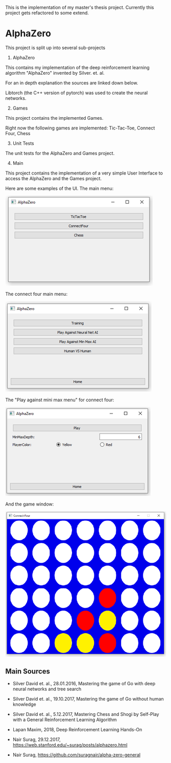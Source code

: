 This is the implementation of my master's thesis project. Currently this project gets refactored to some extend. 

# AlphaZero

This project is split up into several sub-projects

1.  AlphaZero

This contains my implementation of the deep reinforcement learning algorithm "AlphaZero" invented by Silver. et. al.

For an in depth explanation the sources are linked down below. 

Libtorch (the C++ version of pytorch) was used to create the neural networks.

2.  Games

This project contains the implemented Games.

Right now the following games are implemented: Tic-Tac-Toe, Connect Four, Chess

3.  Unit Tests

The unit tests for the AlphaZero and Games project.

4.  Main

This project contains the implementation of a very simple User Interface to access the AlphaZero and the Games project.

Here are some examples of the UI. The main menu:

![MainMenu](/readme_files/MainMenu.png)

The connect four main menu:

![ConnectFourMenu](/readme_files/ConnectFourMenu.PNG)

The "Play against mini max menu" for connect four:

![PlayAgainstMiniMax](/readme_files/PlayAgainstMinimax.PNG)

And the game window:

![ConnectFour](/readme_files/ConnectFour.PNG)

##  Main Sources

* Silver David et. al., 28.01.2016, Mastering the game of Go with deep neural networks and tree search

* Silver David et. al., 19.10.2017, Mastering the game of Go without human knowledge

* Silver David et. al., 5.12.2017, Mastering Chess and Shogi by Self-Play with a General Reinforcement Learning Algorithm

* Lapan Maxim, 2018, Deep Reinforcement Learning Hands-On

* Nair Surag, 29.12.2017, https://web.stanford.edu/~surag/posts/alphazero.html

* Nair Surag, https://github.com/suragnair/alpha-zero-general

